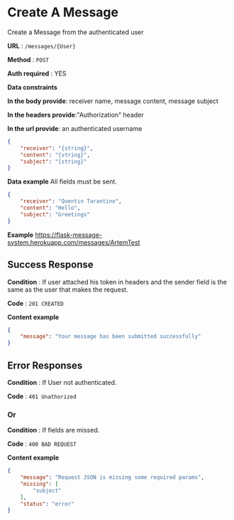 # Create A Message

Create a Message from the authenticated user

**URL** : ``/messages/{User}``

**Method** : `POST`

**Auth required** : YES

**Data constraints**

**In the body provide**:
receiver name, message content, message subject

**In the headers provide**:"Authorization" header

**In the url provide**: an authenticated username


```json
{
    "receiver": "{string}",
    "content": "{string}",
    "subject": "{string}"
}
```

**Data example** All fields must be sent.

```json
{
    "receiver": "Quentin Tarantino",
    "content": "Hello",
    "subject": "Greetings"
}
```

**Example** 
https://flask-message-system.herokuapp.com/messages/ArtemTest

## Success Response

**Condition** : If user attached his token in headers and the sender field is the same as the user that makes the request.

**Code** : `201 CREATED`

**Content example**

```json
{
    "message": "Your message has been submitted successfully"
}
```

## Error Responses

**Condition** : If User not authenticated.

**Code** : `401 Unathorized`


### Or

**Condition** : If fields are missed.

**Code** : `400 BAD REQUEST`

**Content example**

```json
{
    "message": "Request JSON is missing some required params",
    "missing": [
        "subject"
    ],
    "status": "error"
}
```

